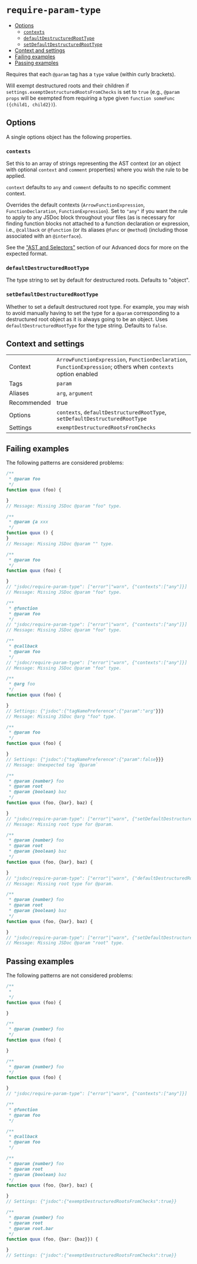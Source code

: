 <a name="user-content-require-param-type"></a>
<a name="require-param-type"></a>
# <code>require-param-type</code>

* [Options](#user-content-require-param-type-options)
    * [`contexts`](#user-content-require-param-type-options-contexts)
    * [`defaultDestructuredRootType`](#user-content-require-param-type-options-defaultdestructuredroottype)
    * [`setDefaultDestructuredRootType`](#user-content-require-param-type-options-setdefaultdestructuredroottype)
* [Context and settings](#user-content-require-param-type-context-and-settings)
* [Failing examples](#user-content-require-param-type-failing-examples)
* [Passing examples](#user-content-require-param-type-passing-examples)


Requires that each `@param` tag has a `type` value (within curly brackets).

Will exempt destructured roots and their children if
`settings.exemptDestructuredRootsFromChecks` is set to `true` (e.g.,
`@param props` will be exempted from requiring a type given
`function someFunc ({child1, child2})`).

<a name="user-content-require-param-type-options"></a>
<a name="require-param-type-options"></a>
## Options

A single options object has the following properties.

<a name="user-content-require-param-type-options-contexts"></a>
<a name="require-param-type-options-contexts"></a>
### <code>contexts</code>

Set this to an array of strings representing the AST context (or an object with
optional `context` and `comment` properties) where you wish the rule to be applied.

`context` defaults to `any` and `comment` defaults to no specific comment context.

Overrides the default contexts (`ArrowFunctionExpression`, `FunctionDeclaration`,
`FunctionExpression`). Set to `"any"` if you want
the rule to apply to any JSDoc block throughout your files (as is necessary
for finding function blocks not attached to a function declaration or
expression, i.e., `@callback` or `@function` (or its aliases `@func` or
`@method`) (including those associated with an `@interface`).

See the ["AST and Selectors"](#user-content-eslint-plugin-jsdoc-advanced-ast-and-selectors)
section of our Advanced docs for more on the expected format.

<a name="user-content-require-param-type-options-defaultdestructuredroottype"></a>
<a name="require-param-type-options-defaultdestructuredroottype"></a>
### <code>defaultDestructuredRootType</code>

The type string to set by default for destructured roots. Defaults to "object".

<a name="user-content-require-param-type-options-setdefaultdestructuredroottype"></a>
<a name="require-param-type-options-setdefaultdestructuredroottype"></a>
### <code>setDefaultDestructuredRootType</code>

Whether to set a default destructured root type. For example, you may wish
to avoid manually having to set the type for a `@param`
corresponding to a destructured root object as it is always going to be an
object. Uses `defaultDestructuredRootType` for the type string. Defaults to
`false`.


<a name="user-content-require-param-type-context-and-settings"></a>
<a name="require-param-type-context-and-settings"></a>
## Context and settings

|||
|---|---|
|Context|`ArrowFunctionExpression`, `FunctionDeclaration`, `FunctionExpression`; others when `contexts` option enabled|
|Tags|`param`|
|Aliases|`arg`, `argument`|
|Recommended|true|
|Options|`contexts`, `defaultDestructuredRootType`, `setDefaultDestructuredRootType`|
|Settings|`exemptDestructuredRootsFromChecks`|

<a name="user-content-require-param-type-failing-examples"></a>
<a name="require-param-type-failing-examples"></a>
## Failing examples

The following patterns are considered problems:

````ts
/**
 * @param foo
 */
function quux (foo) {

}
// Message: Missing JSDoc @param "foo" type.

/**
 * @param {a xxx
 */
function quux () {
}
// Message: Missing JSDoc @param "" type.

/**
 * @param foo
 */
function quux (foo) {

}
// "jsdoc/require-param-type": ["error"|"warn", {"contexts":["any"]}]
// Message: Missing JSDoc @param "foo" type.

/**
 * @function
 * @param foo
 */
// "jsdoc/require-param-type": ["error"|"warn", {"contexts":["any"]}]
// Message: Missing JSDoc @param "foo" type.

/**
 * @callback
 * @param foo
 */
// "jsdoc/require-param-type": ["error"|"warn", {"contexts":["any"]}]
// Message: Missing JSDoc @param "foo" type.

/**
 * @arg foo
 */
function quux (foo) {

}
// Settings: {"jsdoc":{"tagNamePreference":{"param":"arg"}}}
// Message: Missing JSDoc @arg "foo" type.

/**
 * @param foo
 */
function quux (foo) {

}
// Settings: {"jsdoc":{"tagNamePreference":{"param":false}}}
// Message: Unexpected tag `@param`

/**
 * @param {number} foo
 * @param root
 * @param {boolean} baz
 */
function quux (foo, {bar}, baz) {

}
// "jsdoc/require-param-type": ["error"|"warn", {"setDefaultDestructuredRootType":true}]
// Message: Missing root type for @param.

/**
 * @param {number} foo
 * @param root
 * @param {boolean} baz
 */
function quux (foo, {bar}, baz) {

}
// "jsdoc/require-param-type": ["error"|"warn", {"defaultDestructuredRootType":"Object","setDefaultDestructuredRootType":true}]
// Message: Missing root type for @param.

/**
 * @param {number} foo
 * @param root
 * @param {boolean} baz
 */
function quux (foo, {bar}, baz) {

}
// "jsdoc/require-param-type": ["error"|"warn", {"setDefaultDestructuredRootType":false}]
// Message: Missing JSDoc @param "root" type.
````



<a name="user-content-require-param-type-passing-examples"></a>
<a name="require-param-type-passing-examples"></a>
## Passing examples

The following patterns are not considered problems:

````ts
/**
 *
 */
function quux (foo) {

}

/**
 * @param {number} foo
 */
function quux (foo) {

}

/**
 * @param {number} foo
 */
function quux (foo) {

}
// "jsdoc/require-param-type": ["error"|"warn", {"contexts":["any"]}]

/**
 * @function
 * @param foo
 */

/**
 * @callback
 * @param foo
 */

/**
 * @param {number} foo
 * @param root
 * @param {boolean} baz
 */
function quux (foo, {bar}, baz) {

}
// Settings: {"jsdoc":{"exemptDestructuredRootsFromChecks":true}}

/**
 * @param {number} foo
 * @param root
 * @param root.bar
 */
function quux (foo, {bar: {baz}}) {

}
// Settings: {"jsdoc":{"exemptDestructuredRootsFromChecks":true}}
````

